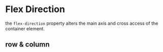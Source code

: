 # Flex Direction
the `flex-direction` property alters the main axis and cross access of the container element.

## row & column

